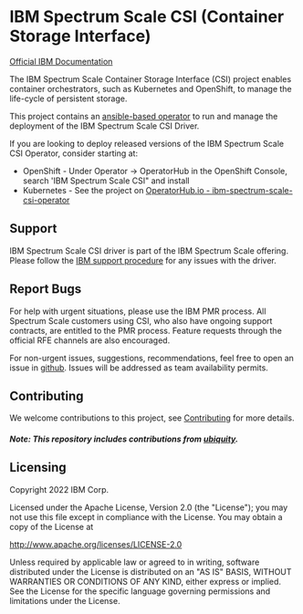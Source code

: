 # IBM Spectrum Scale CSI (Container Storage Interface)

[Official IBM Documentation](https://www.ibm.com/docs/en/spectrum-scale-csi)


The IBM Spectrum Scale Container Storage Interface (CSI) project enables container orchestrators, such as Kubernetes and OpenShift, to manage the life-cycle of persistent storage.

This project contains an [ansible-based operator](https://sdk.operatorframework.io) to run and manage the deployment of the IBM Spectrum Scale CSI Driver.

If you are looking to deploy released versions of the IBM Spectrum Scale CSI Operator, consider starting at: 

  * OpenShift - Under Operator -> OperatorHub in the OpenShift Console, search 'IBM Spectrum Scale CSI" and install
  * Kubernetes -  See the project on [OperatorHub.io - ibm-spectrum-scale-csi-operator](https://operatorhub.io/operator/ibm-spectrum-scale-csi-operator)

## Support

IBM Spectrum Scale CSI driver is part of the IBM Spectrum Scale offering. Please follow the [IBM support procedure](https://www.ibm.com/mysupport/s/) for any issues with the driver.

## Report Bugs 

For help with urgent situations, please use the IBM PMR process.  All Spectrum Scale customers using CSI, 
who also have ongoing support contracts, are entitled to the PMR process.  Feature requests through the official RFE channels are also encouraged.

For non-urgent issues, suggestions, recommendations, feel free to open an issue in [github](https://github.com/IBM/ibm-spectrum-scale-csi/issues).
Issues will be addressed as team availability permits.

## Contributing

We welcome contributions to this project, see [Contributing](CONTRIBUTING.md) for more details.

##### Note: This repository includes contributions from [ubiquity](https://github.com/ibm/ubiquity).

## Licensing

Copyright 2022 IBM Corp.

Licensed under the Apache License, Version 2.0 (the "License");
you may not use this file except in compliance with the License.
You may obtain a copy of the License at

http://www.apache.org/licenses/LICENSE-2.0

Unless required by applicable law or agreed to in writing, software
distributed under the License is distributed on an "AS IS" BASIS,
WITHOUT WARRANTIES OR CONDITIONS OF ANY KIND, either express or implied.
See the License for the specific language governing permissions and
limitations under the License.
